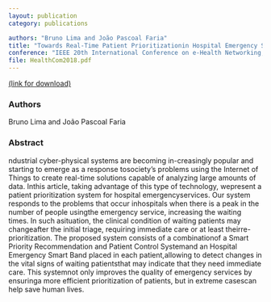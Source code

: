 ```yaml
---
layout: publication
category: publications

authors: "Bruno Lima and João Pascoal Faria"
title: "Towards Real-Time Patient Prioritizationin Hospital Emergency Services"
conference: "IEEE 20th International Conference on e-Health Networking, Applications and Services (Healthcom 2018)"
file: HealthCom2018.pdf
---
```


<a href="http://healthcom2018.ieee-healthcom.org/"><i class="icon-pdf"></i> (link for download)</a>

### Authors

Bruno Lima and João Pascoal Faria

### Abstract

ndustrial  cyber-physical  systems  are  becoming  in-creasingly  popular  and  starting  to  emerge  as  a  response  tosociety’s  problems  using  the  Internet  of  Things  to  create  real-time  solutions  capable  of  analyzing  large  amounts  of  data.  Inthis  article,  taking  advantage  of  this  type  of  technology,  wepresent  a  patient  prioritization  system  for  hospital  emergencyservices.  Our  system  responds  to  the  problems  that  occur  inhospitals  when  there  is  a  peak  in  the  number  of  people  usingthe  emergency  service,  increasing  the  waiting  times.  In  such  asituation,  the  clinical  condition  of  waiting  patients  may  changeafter the initial triage, requiring immediate care or at least theirre-prioritization. The proposed system consists of a combinationof a Smart Priority Recommendation and Patient Control Systemand an Hospital Emergency Smart Band placed in each patient,allowing  to  detect  changes  in  the  vital  signs  of  waiting  patientsthat  may  indicate  that  they  need  immediate  care.  This  systemnot only improves the quality of emergency services by ensuringa  more  efficient  prioritization  of  patients,  but  in  extreme  casescan help save human lives.
